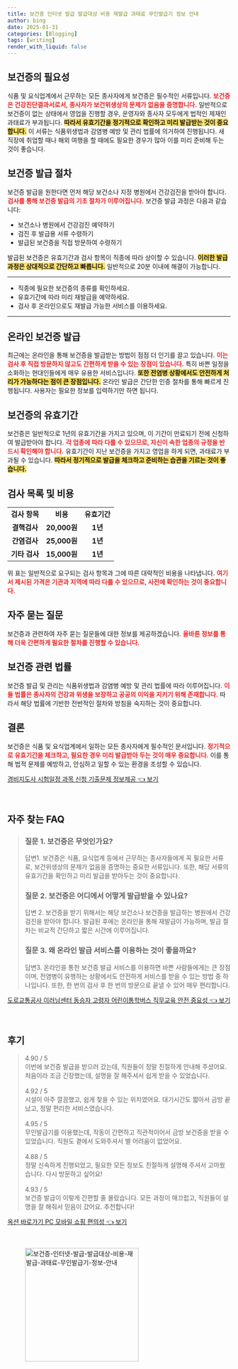 ```yaml
---
title: 보건증 인터넷 발급 발급대상 비용 재발급 과태료 무인발급기 정보 안내
author: bing
date: 2025-01-31
categories: [Blogging]
tags: [writing]
render_with_liquid: false
---
```



<h2 id='보건증의 필요성'>보건증의 필요성</h2>

<p>식품 및 요식업계에서 근무하는 모든 종사자에게 보건증은 필수적인 서류입니다. <b><span style="color: #ee2323;">보건증은 건강진단결과서로서, 종사자가 보건위생상의 문제가 없음을 증명합니다.</span></b> 일반적으로 보건증이 없는 상태에서 영업을 진행할 경우, 운영자와 종사자 모두에게 법적인 제재인 과태료가 부과됩니다. <b><span style="background-color: #ffe066;">따라서 유효기간을 정기적으로 확인하고 미리 발급받는 것이 중요합니다.</span></b> 이 서류는 식품위생법과 감염병 예방 및 관리 법률에 의거하여 진행됩니다. 새 직장에 취업할 때나 해외 여행을 할 때에도 필요한 경우가 많아 이를 미리 준비해 두는 것이 좋습니다.</p>

<h2 id='보건증 발급 절차'>보건증 발급 절차</h2>

<p>보건증 발급을 원한다면 먼저 해당 보건소나 지정 병원에서 건강검진을 받아야 합니다. <b><span style="color: #ee2323;">검사를 통해 보건증 발급의 기초 절차가 이루어집니다.</span></b> 보건증 발급 과정은 다음과 같습니다:</p>

<ul>
    <li>보건소나 병원에서 건강검진 예약하기</li>
    <li>검진 후 발급용 서류 수령하기</li>
    <li>발급된 보건증을 직접 방문하여 수령하기</li>
</ul>

<p>발급된 보건증은 유효기간과 검사 항목이 직종에 따라 상이할 수 있습니다. <b><span style="background-color: #ffe066;">이러한 발급 과정은 상대적으로 간단하고 빠릅니다.</span></b> 일반적으로 20분 이내에 해결이 가능합니다.</p>

<hr />

<ul>
    <li>직종에 필요한 보건증의 종류를 확인하세요.</li>
    <li>유효기간에 따라 미리 재발급을 예약하세요.</li>
    <li>검사 후 온라인으로도 재발급 가능한 서비스를 이용하세요.</li>
</ul>

<hr />

<h2 id='온라인 보건증 발급'>온라인 보건증 발급</h2>

<p>최근에는 온라인을 통해 보건증을 발급받는 방법이 점점 더 인기를 끌고 있습니다. <b><span style="color: #ee2323;">이는 검사 후 직접 방문하지 않고도 간편하게 받을 수 있는 장점이 있습니다.</span></b> 특히 바쁜 일정을 소화하는 현대인들에게 매우 유용한 서비스입니다. <b><span style="background-color: #ffe066;">또한 전염병 상황에서도 안전하게 처리가 가능하다는 점이 큰 장점입니다.</span></b> 온라인 발급은 간단한 인증 절차를 통해 빠르게 진행됩니다. 사용자는 필요한 정보를 입력하기만 하면 됩니다.</p>

<h2 id='보건증의 유효기간'>보건증의 유효기간</h2>

<p>보건증은 일반적으로 1년의 유효기간을 가지고 있으며, 이 기간이 만료되기 전에 신청하여 발급받아야 합니다. <b><span style="color: #ee2323;">각 업종에 따라 다를 수 있으므로, 자신이 속한 업종의 규정을 반드시 확인해야 합니다.</span></b> 유효기간이 지난 보건증을 가지고 영업을 하게 되면, 과태료가 부과될 수 있습니다. <b><span style="background-color: #ffe066;">따라서 정기적으로 발급을 체크하고 준비하는 습관을 기르는 것이 좋습니다.</span></b></p>

<h2 id='검사 목록 및 비용'>검사 목록 및 비용</h2>

<table>
    <tr>
        <td style="text-align: center; height: 17px;"><b>검사 항목</b></td>
        <td style="text-align: center; height: 17px;"><b>비용</b></td>
        <td style="text-align: center; height: 17px;"><b>유효기간</b></td>
    </tr>
    <tr>
        <td style="text-align: center; height: 17px;"><b>결핵검사</b></td>
        <td style="text-align: center; height: 17px;"><b>20,000원</b></td>
        <td style="text-align: center; height: 17px;"><b>1년</b></td>
    </tr>
    <tr>
        <td style="text-align: center; height: 17px;"><b>간염검사</b></td>
        <td style="text-align: center; height: 17px;"><b>25,000원</b></td>
        <td style="text-align: center; height: 17px;"><b>1년</b></td>
    </tr>
    <tr>
        <td style="text-align: center; height: 17px;"><b>기타 검사</b></td>
        <td style="text-align: center; height: 17px;"><b>15,000원</b></td>
        <td style="text-align: center; height: 17px;"><b>1년</b></td>
    </tr>
</table>

<p>위 표는 일반적으로 요구되는 검사 항목과 그에 따른 대략적인 비용을 나타냅니다. <b><span style="color: #ee2323;">여기서 제시된 가격은 기관과 지역에 따라 다를 수 있으므로, 사전에 확인하는 것이 중요합니다.</span></b></p>

<h2 id='자주 묻는 질문'>자주 묻는 질문</h2>

<p>보건증과 관련하여 자주 묻는 질문들에 대한 정보를 제공하겠습니다. <b><span style="color: #ee2323;">올바른 정보를 통해 더욱 간편하게 필요한 절차를 진행할 수 있습니다.</span></b></p>

<h2 id='보건증 관련 법률'>보건증 관련 법률</h2>

<p>보건증 발급 및 관리는 식품위생법과 감염병 예방 및 관리 법률에 따라 이루어집니다. <b><span style="color: #ee2323;">이들 법률은 종사자의 건강과 위생을 보장하고 공공의 이익을 지키기 위해 존재합니다.</span></b> 따라서 해당 법률에 기반한 전반적인 절차와 방침을 숙지하는 것이 중요합니다.</p>

<h2 id='결론'>결론</h2>

<p>보건증은 식품 및 요식업계에서 일하는 모든 종사자에게 필수적인 문서입니다. <b><span style="color: #ee2323;">정기적으로 유효기간을 체크하고, 필요한 경우 미리 발급받아 두는 것이 매우 중요합니다.</span></b> 이를 통해 법적 문제를 예방하고, 안심하고 일할 수 있는 환경을 조성할 수 있습니다.</p>


<p><a class="click-button" title="경비지도사 시험일정 과목 신청 기출문제 정보제공" href="https://greenforu.github.io/posts/%EA%B2%BD%EB%B9%84%EC%A7%80%EB%8F%84%EC%82%AC-%EC%8B%9C%ED%97%98%EC%9D%BC%EC%A0%95-%EA%B3%BC%EB%AA%A9-%EC%8B%A0%EC%B2%AD-%EA%B8%B0%EC%B6%9C%EB%AC%B8%EC%A0%9C-%EC%A0%95%EB%B3%B4%EC%A0%9C%EA%B3%B5/" rel="dofollow">경비지도사 시험일정 과목 신청 기출문제 정보제공 👈 보기</a></p><br>
<h2 id='자주_찾는_FAQ'>자주 찾는 FAQ</h2>
<div itemscope="" itemtype="https://schema.org/FAQPage"> 
<blockquote> 
<div itemscope="" itemprop="mainEntity" itemtype="https://schema.org/Question"> 
<h3 itemprop="name">질문 1. 보건증은 무엇인가요?</h3> 
<div itemscope="" itemprop="acceptedAnswer" itemtype="https://schema.org/Answer"> 
<span itemprop="text"> 
<p>답변1. 보건증은 식품, 요식업계 등에서 근무하는 종사자들에게 꼭 필요한 서류로, 보건위생상의 문제가 없음을 증명하는 중요한 서류입니다. 또한, 해당 서류의 유효기간을 확인하고 미리 발급을 받아두는 것이 중요합니다.</p> 
</span> 
</div> 
</div> 

<div itemscope="" itemprop="mainEntity" itemtype="https://schema.org/Question"> 
<h3 itemprop="name">질문 2. 보건증은 어디에서 어떻게 발급받을 수 있나요?</h3> 
<div itemscope="" itemprop="acceptedAnswer" itemtype="https://schema.org/Answer"> 
<span itemprop="text"> 
<p>답변 2. 보건증을 받기 위해서는 해당 보건소나 보건증을 발급하는 병원에서 건강검진을 받아야 합니다. 발급된 후에는 온라인을 통해 재발급이 가능하며, 발급 절차는 비교적 간단하고 짧은 시간에 이루어집니다.</p> 
</span> 
</div> 
</div> 

<div itemscope="" itemprop="mainEntity" itemtype="https://schema.org/Question"> 
<h3 itemprop="name">질문 3. 왜 온라인 발급 서비스를 이용하는 것이 좋을까요?</h3> 
<div itemscope="" itemprop="acceptedAnswer" itemtype="https://schema.org/Answer"> 
<span itemprop="text"> 
<p>답변3. 온라인을 통한 보건증 발급 서비스를 이용하면 바쁜 사람들에게는 큰 장점이며, 전염병이 유행하는 상황에서도 안전하게 서비스를 받을 수 있는 방법 중 하나입니다. 또한, 한 번의 검사 후 한 번의 방문으로 끝낼 수 있어 매우 편리합니다.</p> 
</span> 
</div> 
</div> 
</blockquote> 
</div>
<p><a class="click-button" title="도로교통공사 이러닝센터 동승자 고령자 어린이통학버스 직무교육 안전 중요성" href="https://greenforu.github.io/posts/%EB%8F%84%EB%A1%9C%EA%B5%90%ED%86%B5%EA%B3%B5%EC%82%AC-%EC%9D%B4%EB%9F%AC%EB%8B%9D%EC%84%BC%ED%84%B0-%EB%8F%99%EC%8A%B9%EC%9E%90-%EA%B3%A0%EB%A0%B9%EC%9E%90-%EC%96%B4%EB%A6%B0%EC%9D%B4%ED%86%B5%ED%95%99%EB%B2%84%EC%8A%A4-%EC%A7%81%EB%AC%B4%EA%B5%90%EC%9C%A1-%EC%95%88%EC%A0%84-%EC%A4%91%EC%9A%94%EC%84%B1/" rel="dofollow">도로교통공사 이러닝센터 동승자 고령자 어린이통학버스 직무교육 안전 중요성 👈 보기</a></p><br>
<h2 id='후기'>후기</h2>
<div itemscope itemtype="https://schema.org/Product">
  <blockquote>
  <div itemprop="review" itemscope itemtype="https://schema.org/Review">
      <div itemprop="reviewRating" itemscope itemtype="https://schema.org/Rating"> <span itemprop="ratingValue">4.90</span> / <span itemprop="bestRating">5</span> </div>
      <span itemprop="reviewBody">이번에 보건증 발급을 받으러 갔는데, 직원들이 정말 친절하게 안내해 주셨어요. 처음이라 조금 긴장했는데, 설명을 잘 해주셔서 쉽게 받을 수 있었습니다.</span>
  </div>
  <br>
  <div itemprop="review" itemscope itemtype="https://schema.org/Review">
      <div itemprop="reviewRating" itemscope itemtype="https://schema.org/Rating"> <span itemprop="ratingValue">4.92</span> / <span itemprop="bestRating">5</span> </div>
      <span itemprop="reviewBody">시설이 아주 깔끔했고, 쉽게 찾을 수 있는 위치였어요. 대기시간도 짧아서 금방 끝났고, 정말 편리한 서비스였습니다.</span>
  </div>
  <br>
  <div itemprop="review" itemscope itemtype="https://schema.org/Review">
      <div itemprop="reviewRating" itemscope itemtype="https://schema.org/Rating"> <span itemprop="ratingValue">4.95</span> / <span itemprop="bestRating">5</span> </div>
      <span itemprop="reviewBody">무인발급기를 이용했는데, 작동이 간편하고 직관적이어서 금방 보건증을 받을 수 있었습니다. 직원도 곁에서 도와주셔서 별 어려움이 없었어요.</span>
  </div>
  <br>
  <div itemprop="review" itemscope itemtype="https://schema.org/Review">
      <div itemprop="reviewRating" itemscope itemtype="https://schema.org/Rating"> <span itemprop="ratingValue">4.88</span> / <span itemprop="bestRating">5</span> </div>
      <span itemprop="reviewBody">정말 신속하게 진행되었고, 필요한 모든 정보도 친절하게 설명해 주셔서 고마웠습니다. 다시 방문하고 싶어요!</span>
  </div>
  <br>
  <div itemprop="review" itemscope itemtype="https://schema.org/Review">
      <div itemprop="reviewRating" itemscope itemtype="https://schema.org/Rating"> <span itemprop="ratingValue">4.93</span> / <span itemprop="bestRating">5</span> </div>
      <span itemprop="reviewBody">보건증 발급이 이렇게 간편할 줄 몰랐습니다. 모든 과정이 매끄럽고, 직원들이 설명을 잘 해줘서 믿음이 갔어요. 추천합니다!</span>
  </div>
  </blockquote>
</div>
<p><a class="click-button" title="옥션 바로가기 PC 모바일 쇼핑 편의성" href="https://greenforu.github.io/posts/%EC%98%A5%EC%85%98-%EB%B0%94%EB%A1%9C%EA%B0%80%EA%B8%B0-PC-%EB%AA%A8%EB%B0%94%EC%9D%BC-%EC%87%BC%ED%95%91-%ED%8E%B8%EC%9D%98%EC%84%B1/" rel="dofollow">옥션 바로가기 PC 모바일 쇼핑 편의성 👈 보기</a></p><br>
<figure class="image"><img src="https://greenforu.github.io/assets/img/thumbnail/보건증-인터넷-발급-발급대상-비용-재발급-과태료-무인발급기-정보-안내.webp" alt="보건증-인터넷-발급-발급대상-비용-재발급-과태료-무인발급기-정보-안내" width="256" height="256"></figure>